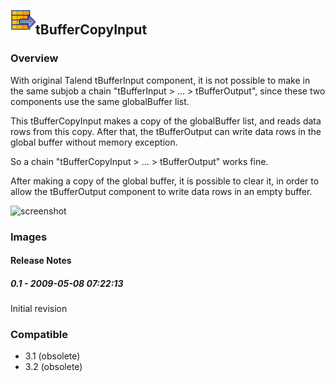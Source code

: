 ## <img src='./logo.jpg' width='40' height='40'>tBufferCopyInput

### Overview
With original Talend tBufferInput component, it is not possible to make in the same subjob a chain "tBufferInput > ... > tBufferOutput", since these two components use the same globalBuffer list.

This tBufferCopyInput makes a copy of the globalBuffer list, and reads data rows from this copy. After that, the tBufferOutput can write data rows in the global buffer without memory exception.

So a chain "tBufferCopyInput > ... > tBufferOutput" works fine.

After making a copy of the global buffer, it is possible to clear it, in order to allow the tBufferOutput component to write data rows in an empty buffer.


![screenshot](https://talendforge.org/exchange/tos/upload_tos/extension-154/screenshot.jpg)
### Images




#### Release Notes

##### 0.1 - 2009-05-08 07:22:13
Initial revision
### Compatible
 -  3.1 (obsolete)
 -   3.2 (obsolete)
